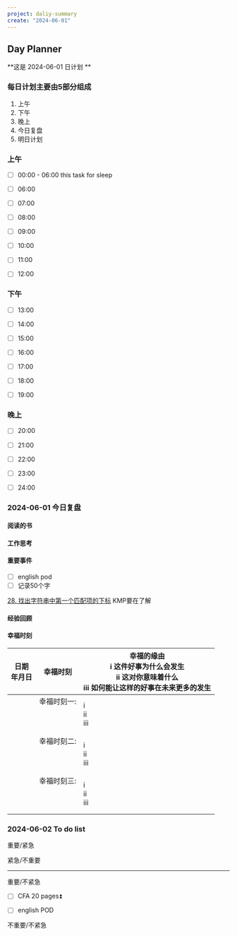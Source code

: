 ```yaml
---
project: daliy-summary
create: "2024-06-01"
---
```


## Day Planner
**这是  2024-06-01 日计划 **


### 每日计划主要由5部分组成
1. 上午
2. 下午
3. 晚上
4. 今日复盘
5. 明日计划

### 上午
- [ ] 00:00 - 06:00 this task for sleep
* [ ] 06:00  
* [ ] 07:00  
* [ ] 08:00
* [ ] 09:00
* [ ] 10:00
* [ ] 11:00 
* [ ] 12:00 




### 下午
* [ ] 13:00 
* [ ] 14:00 
* [ ] 15:00
* [ ] 16:00
* [ ] 17:00
* [ ] 18:00
* [ ] 19:00




### 晚上
* [ ] 20:00
* [ ] 21:00
* [ ] 22:00
* [ ] 23:00
* [ ] 24:00





###  2024-06-01 今日复盘

#### 阅读的书



#### 工作思考



#### 重要事件
- [ ] english pod 
- [ ] 记录50个字

[28. 找出字符串中第一个匹配项的下标](https://leetcode.cn/problems/find-the-index-of-the-first-occurrence-in-a-string/)  KMP要在了解
#### 经验回顾


#### 幸福时刻
| 日期<br>年月日        | 幸福时刻 | 幸福的缘由<br>i 这件好事为什么会发生<br>ii 这对你意味着什么<br>iii 如何能让这样的好事在未来更多的发生 |
| ---- | ---- | ---- |
|  | 幸福时刻一:                   <br><br><br><br> | i<br>ii<br>iii<br> |
|  | 幸福时刻二:<br><br><br><br> | i<br>ii<br>iii<br> |
|  | 幸福时刻三:<br><br><br><br> | i<br>ii<br>iii<br> |




### 2024-06-02 To do list

重要/紧急



紧急/不重要                                                                    



---
重要/不紧急
* [ ] CFA  20 pages⏫  
- [ ] english POD


不重要/不紧急                                                                



